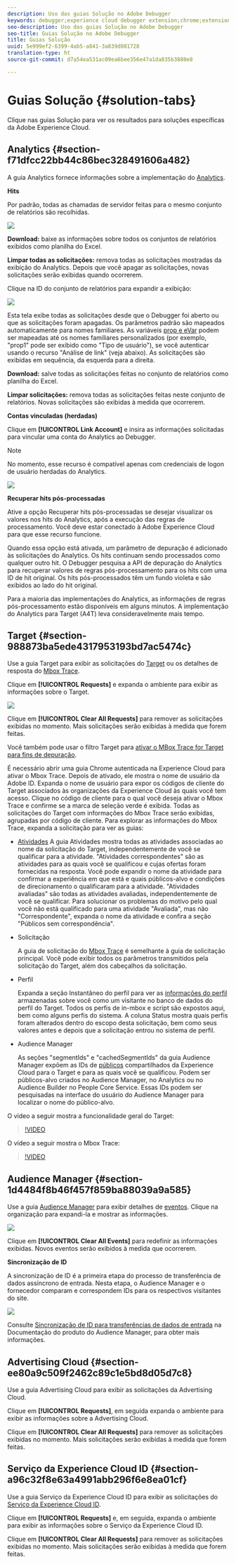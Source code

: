 ```yaml
---
description: Uso das guias Solução no Adobe Debugger
keywords: debugger;experience cloud debugger extension;chrome;extension;summary;clear;requests;solutions;solution;information;analytics;target;audience manager;media optimizer;amo;id service
seo-description: Uso das guias Solução no Adobe Debugger
seo-title: Guias Solução no Adobe Debugger
title: Guias Solução
uuid: 5e999ef2-6399-4ab5-a841-3a839d081728
translation-type: ht
source-git-commit: d7a54ea531ac09ea6bee356e47a1da835b3880e8

---
```



# Guias Solução {#solution-tabs}

Clique nas guias Solução para ver os resultados para soluções específicas da Adobe Experience Cloud.

## Analytics {#section-f71dfcc22bb44c86bec328491606a482}

A guia Analytics fornece informações sobre a implementação do [Analytics](https://experiencecloud.adobe.com/resources/help/pt_BR/reference/).

**Hits**

Por padrão, todas as chamadas de servidor feitas para o mesmo conjunto de relatórios são recolhidas.

![](assets/analytics-hits.jpg)

**Download:** baixe as informações sobre todos os conjuntos de relatórios exibidos como planilha do Excel.

**Limpar todas as solicitações:** remova todas as solicitações mostradas da exibição do Analytics. Depois que você apagar as solicitações, novas solicitações serão exibidas quando ocorrerem.

Clique na ID do conjunto de relatórios para expandir a exibição:

![](assets/analytics-hits-expand.jpg)

Esta tela exibe todas as solicitações desde que o Debugger foi aberto ou que as solicitações foram apagadas. Os parâmetros padrão são mapeados automaticamente para nomes familiares. As variáveis [prop e eVar](https://experiencecloud.adobe.com/resources/help/pt_BR/sc/implement/props_eVars.html) podem ser mapeadas até os nomes familiares personalizados (por exemplo, "prop1" pode ser exibido como "Tipo de usuário"), se você autenticar usando o recurso "Análise de link" (veja abaixo). As solicitações são exibidas em sequência, da esquerda para a direita.

**Download:** salve todas as solicitações feitas no conjunto de relatórios como planilha do Excel.

**Limpar solicitações:** remova todas as solicitações feitas neste conjunto de relatórios. Novas solicitações são exibidas à medida que ocorrerem.

**Contas vinculadas (herdadas)**

Clique em **[!UICONTROL Link Account]** e insira as informações solicitadas para vincular uma conta do Analytics ao Debugger.

>[!NOTE]
>
>No momento, esse recurso é compatível apenas com credenciais de logon de usuário herdadas do Analytics.

![](assets/analytics-link-account.jpg)

**Recuperar hits pós-processadas**

Ative a opção Recuperar hits pós-processadas se desejar visualizar os valores nos hits do Analytics, após a execução das regras de processamento. Você deve estar conectado à Adobe Experience Cloud para que esse recurso funcione.

Quando essa opção está ativada, um parâmetro de depuração é adicionado às solicitações do Analytics. Os hits continuam sendo processados como qualquer outro hit. O Debugger pesquisa a API de depuração do Analytics para recuperar valores de regras pós-processamento para os hits com uma ID de hit original. Os hits pós-processados têm um fundo violeta e são exibidos ao lado do hit original.

Para a maioria das implementações do Analytics, as informações de regras pós-processamento estão disponíveis em alguns minutos. A implementação do Analytics para Target (A4T) leva consideravelmente mais tempo.

## Target {#section-988873ba5ede4317953193bd7ac5474c}

Use a guia Target para exibir as solicitações do [Target](https://docs.adobe.com/content/help/pt-BR/target/using/target-home.html) ou os detalhes de resposta do [Mbox Trace](https://docs.adobe.com/content/help/pt-BR/target/using/activities/troubleshoot-activities/content-trouble.html).

Clique em **[!UICONTROL Requests]** e expanda o ambiente para exibir as informações sobre o Target.

![](assets/target-requests.jpg)

Clique em **[!UICONTROL Clear All Requests]** para remover as solicitações exibidas no momento. Mais solicitações serão exibidas à medida que forem feitas.

Você também pode usar o filtro Target para [ativar o MBox Trace for Target para fins de depuração](https://docs.adobe.com/content/help/pt-BR/target/using/activities/troubleshoot-activities/content-trouble.html).

É necessário abrir uma guia Chrome autenticada na Experience Cloud para ativar o Mbox Trace. Depois de ativado, ele mostra o nome de usuário da Adobe ID. Expanda o nome de usuário para expor os códigos de cliente do Target associados às organizações da Experience Cloud às quais você tem acesso. Clique no código de cliente para o qual você deseja ativar o Mbox Trace e confirme se a marca de seleção verde é exibida. Todas as solicitações do Target com informações do Mbox Trace serão exibidas, agrupadas por código de cliente. Para explorar as informações do Mbox Trace, expanda a solicitação para ver as guias:

* [Atividades](https://docs.adobe.com/content/help/pt-BR/target/using/activities/activities.html) A guia Atividades mostra todas as atividades associadas ao nome da solicitação do Target, independentemente de você se qualificar para a atividade. "Atividades correspondentes" são as atividades para as quais você se qualificou e cujas ofertas foram fornecidas na resposta. Você pode expandir o nome da atividade para confirmar a experiência em que está e quais públicos-alvo e condições de direcionamento o qualificaram para a atividade. "Atividades avaliadas" são todas as atividades avaliadas, independentemente de você se qualificar. Para solucionar os problemas do motivo pelo qual você não está qualificado para uma atividade "Avaliada", mas não "Correspondente", expanda o nome da atividade e confira a seção "Públicos sem correspondência".

* Solicitação

   A guia de solicitação do [Mbox Trace](https://docs.adobe.com/content/help/pt-BR/target/using/activities/troubleshoot-activities/content-trouble.html) é semelhante à guia de solicitação principal. Você pode exibir todos os parâmetros transmitidos pela solicitação do Target, além dos cabeçalhos da solicitação.
* Perfil

   Expanda a seção Instantâneo do perfil para ver as [informações do perfil](https://docs.adobe.com/content/help/pt-BR/target/using/audiences/visitor-profiles/variables-profiles-parameters-methods.html) armazenadas sobre você como um visitante no banco de dados do perfil do Target. Todos os perfis de in-mbox e script são expostos aqui, bem como alguns perfis do sistema. A coluna Status mostra quais perfis foram alterados dentro do escopo desta solicitação, bem como seus valores antes e depois que a solicitação entrou no sistema de perfil.
* Audience Manager

   As seções "segmentIds" e "cachedSegmentIds" da guia Audience Manager expõem as IDs de [públicos](https://docs.adobe.com/content/help/pt-BR/target/using/audiences/target.html) compartilhados da Experience Cloud para o Target e para as quais você se qualificou. Podem ser públicos-alvo criados no Audience Manager, no Analytics ou no Audience Builder no People Core Service. Essas IDs podem ser pesquisadas na interface do usuário do Audience Manager para localizar o nome do público-alvo.

O vídeo a seguir mostra a funcionalidade geral do Target:

>[!VIDEO](https://video.tv.adobe.com/v/23115t2/?captions=por_br)

O vídeo a seguir mostra o Mbox Trace:

>[!VIDEO](https://video.tv.adobe.com/v/23113t2/?captions=por_br)

## Audience Manager {#section-1d4484f8b46f457f859ba88039a9a585}

Use a guia [Audience Manager](https://docs.adobe.com/content/help/pt-BR/audience-manager/user-guide/aam-home.html) para exibir detalhes de [eventos](https://docs.adobe.com/content/help/pt-BR/audience-manager/user-guide/api-and-sdk-code/dcs/dcs-event-calls/dcs-event-calls.html). Clique na organização para expandi-la e mostrar as informações.

![](assets/audience-manager.jpg)

Clique em **[!UICONTROL Clear All Events]** para redefinir as informações exibidas. Novos eventos serão exibidos à medida que ocorrerem.

**Sincronização de ID**

A sincronização de ID é a primeira etapa do processo de transferência de dados assíncrono de entrada. Nesta etapa, o Audience Manager e o fornecedor comparam e correspondem IDs para os respectivos visitantes do site.

![](assets/aam-idsync.jpg)

Consulte [Sincronização de ID para transferências de dados de entrada](https://docs.adobe.com/content/help/pt-BR/audience-manager/user-guide/implementation-integration-guides/sending-audience-data/batch-data-transfer-process/id-sync-http.translate.html) na Documentação do produto do Audience Manager, para obter mais informações.

## Advertising Cloud {#section-ee80a9c509f2462c89c1e5bd8d05d7c8}

Use a guia Advertising Cloud para exibir as solicitações da Advertising Cloud.

Clique em **[!UICONTROL Requests]**, em seguida expanda o ambiente para exibir as informações sobre a Advertising Cloud.

Clique em **[!UICONTROL Clear All Requests]** para remover as solicitações exibidas no momento. Mais solicitações serão exibidas à medida que forem feitas.

## Serviço da Experience Cloud ID {#section-a96c32f8e63a4991abb296f6e8ea01cf}

Use a guia Serviço da Experience Cloud ID para exibir as solicitações do [Serviço da Experience Cloud ID](https://experiencecloud.adobe.com/resources/help/pt_BR/mcvid/).

Clique em **[!UICONTROL Requests]** e, em seguida, expanda o ambiente para exibir as informações sobre o Serviço da Experience Cloud ID.

Clique em **[!UICONTROL Clear All Requests]** para remover as solicitações exibidas no momento. Mais solicitações serão exibidas à medida que forem feitas.
